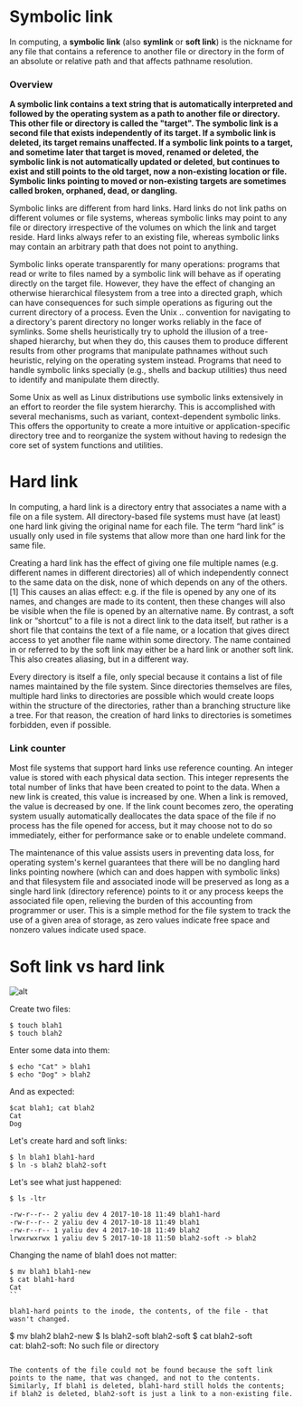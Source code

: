 # Symbolic link

In computing, a __symbolic link__ (also __symlink__ or __soft link__) is the nickname for any file that contains a reference to another file or directory in the form of an absolute or relative path and that affects pathname resolution.

### Overview

__A symbolic link contains a text string that is automatically interpreted and followed by the operating system as a path to another file or directory. This other file or directory is called the "target". The symbolic link is a second file that exists independently of its target. If a symbolic link is deleted, its target remains unaffected. If a symbolic link points to a target, and sometime later that target is moved, renamed or deleted, the symbolic link is not automatically updated or deleted, but continues to exist and still points to the old target, now a non-existing location or file. Symbolic links pointing to moved or non-existing targets are sometimes called broken, orphaned, dead, or dangling.__

Symbolic links are different from hard links. Hard links do not link paths on different volumes or file systems, whereas symbolic links may point to any file or directory irrespective of the volumes on which the link and target reside. Hard links always refer to an existing file, whereas symbolic links may contain an arbitrary path that does not point to anything.

Symbolic links operate transparently for many operations: programs that read or write to files named by a symbolic link will behave as if operating directly on the target file. However, they have the effect of changing an otherwise hierarchical filesystem from a tree into a directed graph, which can have consequences for such simple operations as figuring out the current directory of a process. Even the Unix .. convention for navigating to a directory's parent directory no longer works reliably in the face of symlinks. Some shells heuristically try to uphold the illusion of a tree-shaped hierarchy, but when they do, this causes them to produce different results from other programs that manipulate pathnames without such heuristic, relying on the operating system instead. Programs that need to handle symbolic links specially (e.g., shells and backup utilities) thus need to identify and manipulate them directly.

Some Unix as well as Linux distributions use symbolic links extensively in an effort to reorder the file system hierarchy. This is accomplished with several mechanisms, such as variant, context-dependent symbolic links. This offers the opportunity to create a more intuitive or application-specific directory tree and to reorganize the system without having to redesign the core set of system functions and utilities.

# Hard link

In computing, a hard link is a directory entry that associates a name with a file on a file system. All directory-based file systems must have (at least) one hard link giving the original name for each file. The term “hard link” is usually only used in file systems that allow more than one hard link for the same file.

Creating a hard link has the effect of giving one file multiple names (e.g. different names in different directories) all of which independently connect to the same data on the disk, none of which depends on any of the others.[1] This causes an alias effect: e.g. if the file is opened by any one of its names, and changes are made to its content, then these changes will also be visible when the file is opened by an alternative name. By contrast, a soft link or “shortcut” to a file is not a direct link to the data itself, but rather is a short file that contains the text of a file name, or a location that gives direct access to yet another file name within some directory. The name contained in or referred to by the soft link may either be a hard link or another soft link. This also creates aliasing, but in a different way.

Every directory is itself a file, only special because it contains a list of file names maintained by the file system. Since directories themselves are files, multiple hard links to directories are possible which would create loops within the structure of the directories, rather than a branching structure like a tree. For that reason, the creation of hard links to directories is sometimes forbidden, even if possible.

### Link counter

Most file systems that support hard links use reference counting. An integer value is stored with each physical data section. This integer represents the total number of links that have been created to point to the data. When a new link is created, this value is increased by one. When a link is removed, the value is decreased by one. If the link count becomes zero, the operating system usually automatically deallocates the data space of the file if no process has the file opened for access, but it may choose not to do so immediately, either for performance sake or to enable undelete command.

The maintenance of this value assists users in preventing data loss, for operating system's kernel guarantees that there will be no dangling hard links pointing nowhere (which can and does happen with symbolic links) and that filesystem file and associated inode will be preserved as long as a single hard link (directory reference) points to it or any process keeps the associated file open, relieving the burden of this accounting from programmer or user. This is a simple method for the file system to track the use of a given area of storage, as zero values indicate free space and nonzero values indicate used space.


# Soft link vs hard link

![alt](https://i.stack.imgur.com/f7Ijz.jpg)

Create two files:

```
$ touch blah1   
$ touch blah2
```

Enter some data into them:

```
$ echo "Cat" > blah1
$ echo "Dog" > blah2
```

And as expected:

```
$cat blah1; cat blah2
Cat
Dog
```

Let's create hard and soft links:

```
$ ln blah1 blah1-hard
$ ln -s blah2 blah2-soft
```
Let's see what just happened:

```
$ ls -ltr

-rw-r--r-- 2 yaliu dev 4 2017-10-18 11:49 blah1-hard
-rw-r--r-- 2 yaliu dev 4 2017-10-18 11:49 blah1
-rw-r--r-- 1 yaliu dev 4 2017-10-18 11:49 blah2
lrwxrwxrwx 1 yaliu dev 5 2017-10-18 11:50 blah2-soft -> blah2
```

Changing the name of blah1 does not matter:

```
$ mv blah1 blah1-new
$ cat blah1-hard
Cat
``

blah1-hard points to the inode, the contents, of the file - that wasn't changed.

```
$ mv blah2 blah2-new
$ ls blah2-soft
blah2-soft
$ cat blah2-soft  
cat: blah2-soft: No such file or directory
```

The contents of the file could not be found because the soft link points to the name, that was changed, and not to the contents.
Similarly, If blah1 is deleted, blah1-hard still holds the contents; if blah2 is deleted, blah2-soft is just a link to a non-existing file.
